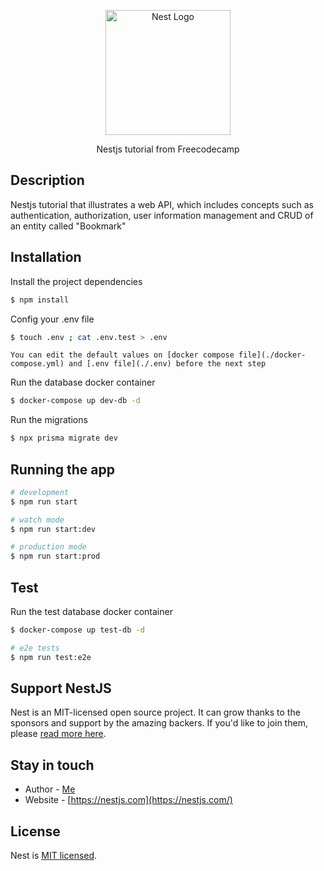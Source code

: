 <p align="center">
  <img src="https://nestjs.com/img/logo-small.svg" width="200" alt="Nest Logo" />
</p>

  <p align="center">Nestjs tutorial from Freecodecamp</p>

## Description

Nestjs tutorial that illustrates a web API, which includes concepts such as authentication, authorization, user information management and CRUD of an entity called "Bookmark"

## Installation

Install the project dependencies
```bash
$ npm install
```

Config your .env file
```bash
$ touch .env ; cat .env.test > .env
```

```text
You can edit the default values on [docker compose file](./docker-compose.yml) and [.env file](./.env) before the next step
```

Run the database docker container
```bash
$ docker-compose up dev-db -d
```

Run the migrations
```bash
$ npx prisma migrate dev
```

## Running the app

```bash
# development
$ npm run start

# watch mode
$ npm run start:dev

# production mode
$ npm run start:prod
```

## Test

Run the test database docker container
```bash
$ docker-compose up test-db -d
```

```bash
# e2e tests
$ npm run test:e2e
```

## Support NestJS

Nest is an MIT-licensed open source project. It can grow thanks to the sponsors and support by the amazing backers. If you'd like to join them, please [read more here](https://docs.nestjs.com/support).

## Stay in touch

- Author - [Me](https://github.com/HelioPC)
- Website - [https://nestjs.com](https://nestjs.com/)

## License

Nest is [MIT licensed](LICENSE).
